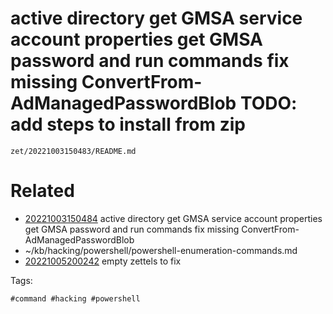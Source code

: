 # active directory get GMSA service account properties get GMSA password and run commands fix missing ConvertFrom-AdManagedPasswordBlob TODO: add steps to install from zip

` zet/20221003150483/README.md `

# Related

- [20221003150484](/zet/20221003150484/README.md) active directory get GMSA service account properties get GMSA password and run commands fix missing ConvertFrom-AdManagedPasswordBlob
- ~/kb/hacking/powershell/powershell-enumeration-commands.md
- [20221005200242](/zet/20221005200242/README.md) empty zettels to fix

Tags:

    #command #hacking #powershell 
